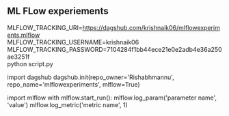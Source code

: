 ## ML FLow experiements

MLFLOW_TRACKING_URI=https://dagshub.com/krishnaik06/mlflowexperiments.mlflow \
MLFLOW_TRACKING_USERNAME=krishnaik06 \
MLFLOW_TRACKING_PASSWORD=7104284f1bb44ece21e0e2adb4e36a250ae3251f \
python script.py

import dagshub
dagshub.init(repo_owner='Rishabhmannu', repo_name='mlflowexperiments', mlflow=True)

import mlflow
with mlflow.start_run():
  mlflow.log_param('parameter name', 'value')
  mlflow.log_metric('metric name', 1)